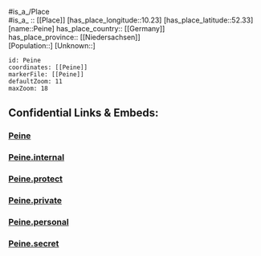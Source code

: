 ﻿---
location: [52.33,10.23] 
mapzoom: [7,12] 
mapmarker: city 
type: City
tags:
- geo/City


SpocWebEntityId: 33277
isDeleted: false
confidential: public

---
#is_a_/Place  
#is_a_ :: [[Place]] 
[has_place_longitude::10.23] 
[has_place_latitude::52.33] 
[name::Peine] 
has_place_country:: [[Germany]]  
has_place_province:: [[Niedersachsen]]  
[Population::] 
[Unknown::] 


```leaflet
id: Peine
coordinates: [[Peine]] 
markerFile: [[Peine]] 
defaultZoom: 11 
maxZoom: 18
```


## Confidential Links & Embeds: 

### [Peine](/_public/Earth/Continent/Europe/Europe~Central/Germany/Germany~West/Niedersachsen/counties~Niedersachsen/Peine.md) 

### [Peine.internal](/_internal/Earth/Continent/Europe/Europe~Central/Germany/Germany~West/Niedersachsen/counties~Niedersachsen/Peine.internal.md) 

### [Peine.protect](/_protect/Earth/Continent/Europe/Europe~Central/Germany/Germany~West/Niedersachsen/counties~Niedersachsen/Peine.protect.md) 

### [Peine.private](/_private/Earth/Continent/Europe/Europe~Central/Germany/Germany~West/Niedersachsen/counties~Niedersachsen/Peine.private.md) 

### [Peine.personal](/_personal/Earth/Continent/Europe/Europe~Central/Germany/Germany~West/Niedersachsen/counties~Niedersachsen/Peine.personal.md) 

### [Peine.secret](/_secret/Earth/Continent/Europe/Europe~Central/Germany/Germany~West/Niedersachsen/counties~Niedersachsen/Peine.secret.md) 
